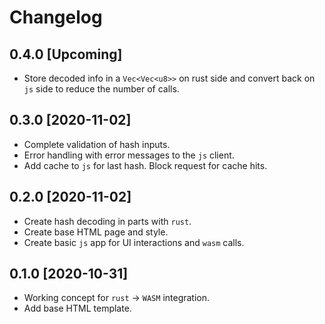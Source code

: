# Changelog

## 0.4.0 [Upcoming]
- Store decoded info in a `Vec<Vec<u8>>` on rust side and convert back on `js` side to reduce the number of calls.

## 0.3.0 [2020-11-02]
- Complete validation of hash inputs.
- Error handling with error messages to the `js` client.
- Add cache to `js` for last hash. Block request for cache hits.

## 0.2.0 [2020-11-02]
- Create hash decoding in parts with `rust`.
- Create base HTML page and style.
- Create basic `js` app for UI interactions and `wasm` calls.

## 0.1.0 [2020-10-31]
- Working concept for `rust` -> `WASM` integration.
- Add base HTML template.
